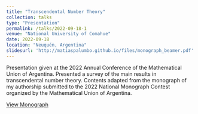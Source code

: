 ```yaml
---
title: "Transcendental Number Theory"
collection: talks
type: "Presentation"
permalink: /talks/2022-09-18-1
venue: "National University of Comahue"
date: 2022-09-18
location: "Neuquén, Argentina"
slidesurl: 'http://matiaspalumbo.github.io/files/monograph_beamer.pdf'
---
```


Presentation given at the 2022 Annual Conference of the Mathematical Union of Argentina. Presented a survey of the main results in transcendental number theory. Contents adapted from the monograph of my authorship submitted to the 2022 National Monograph Contest organized by the Mathematical Union of Argentina.

[View Monograph](http://matiaspalumbo.github.io/files/monograph.pdf)